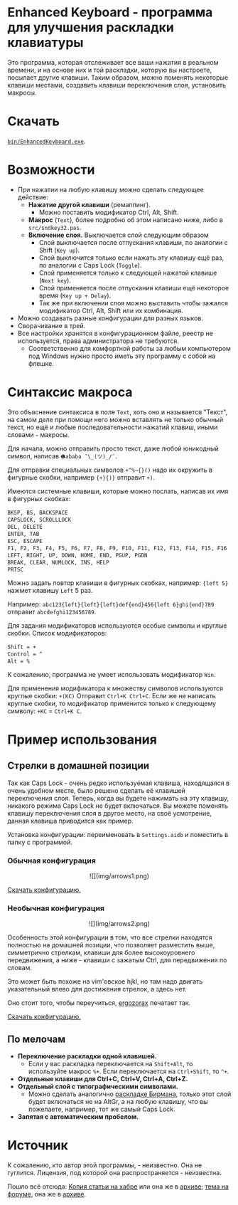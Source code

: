 # Enhanced Keyboard - программа для улучшения раскладки клавиатуры

Это программа, которая отслеживает все ваши нажатия в реальном времени, и на основе них и той раскладки, которую вы настроете, посылает другие клавиши. Таким образом, можно поменять некоторые клавиши местами, создавить клавиши переключения слоя, установить макросы.

# Скачать

[`bin/EnhancedKeyboard.exe`](https://github.com/klavarog/enhanced-keyboard/raw/master/bin/EnhancedKeyboard.exe).

# Возможности

* При нажатии на любую клавишу можно сделать следующее действие:
	* **Нажатие другой клавиши** (ремаппинг).
		* Можно поставить модификатор Ctrl, Alt, Shift.
	* **Макрос** (`Text`), более подробно об этом написано ниже, либо в `src/sndkey32.pas`.
	* **Включение слоя.** Выключается слой следующим образом
		* Слой выключается после отпускания клавиши, по аналогии с Shift (`Key up`).
		* Слой выключится только если нажать эту клавишу ещё раз, по аналогии с Caps Lock (`Toggle`).
		* Слой применяется только к следующей нажатой клавише (`Next key`).
		* Слой применяется после отпускания клавиши ещё некоторое время (`Key up + Delay`).
		* Так же при включении слоя можно выставить чтобы зажался модификатор Ctrl, Alt, Shift или их комбинация.
* Можно создавать разные конфигурации для разных языков.
* Сворачивание в трей.
* Все настройки хранятся в конфигурационном файле, реестр не используется, права администратора не требуются.
	* Соответственно для комфортной работы за любым компьютером под Windows нужно просто иметь эту программу с собой на флешке.

# Синтаксис макроса

Это объяснение синтаксиса в поле `Text`, хоть оно и называется "Текст", на самом деле при помощи него можно вставлять не только обычный текст, но ещё и любые последовательности нажатий клавиш, иными словами - макросы.

Для начала, можно отправить просто текст, даже любой юникодный символ, написав `❶ababa ¯\_(ツ)_/¯`.

Для отправки специальных символов `+^%~{}()` надо их окружить в фигурные скобки, например `{+}{)}` отправит `+)`.

Имеются системные клавиши, которые можно послать, написав их имя в фигурных скобках:

```
BKSP, BS, BACKSPACE
CAPSLOCK, SCROLLLOCK
DEL, DELETE
ENTER, TAB
ESC, ESCAPE
F1, F2, F3, F4, F5, F6, F7, F8, F9, F10, F11, F12, F13, F14, F15, F16
LEFT, RIGHT, UP, DOWN, HOME, END, PGUP, PGDN
BREAK, CLEAR, NUMLOCK, INS, HELP
PRTSC
```

Можно задать повтор клавиши в фигурных скобках, например: `{left 5}` нажмет клавишу `Left` 5 раз.

Например: `abc123{left}{left}{left}def{end}456{left 6}ghi{end}789` отправит `abcdefghi123456789`.

Для задания модификаторов используются особые символы и круглые скобки. Список модификаторов:

```
Shift = +
Control = ^
Alt = %
```

К сожалению, программа не умеет использовать модификатор `Win`.

Для применения модификатора к множеству символов используются круглые скобки: `+(KC)` Отправит `Ctrl+K Ctrl+C`. Если же не написать круглые скобки, то модификатор применится только к следующему символу: `+KC` = `Ctrl+K C`.

# Пример использования

## Стрелки в домашней позиции

Так как Caps Lock - очень редко используемая клавиша, находящаяся в очень удобном месте, было решено сделать её клавишей переключения слоя. Теперь, когда вы будете нажимать на эту клавишу, никакого режима Caps Lock не будет включаться. Вы можете поменять клавишу переключения слоя в другое место, на своё усмотрение, данная клавиша приводится как пример.

Установка конфигурации: переименовать в `Settings.aidb` и поместить в папку с программой.

### Обычная конфигурация

<center>
![](img/arrows1.png)
</center>

[Скачать конфигурацию.](https://github.com/klavarog/enhanced-keyboard/raw/master/config/arrows1.aidb)

### Необычная конфигурация

<center>
![](img/arrows2.png)
</center>

Особенность этой конфигурации в том, что все стрелки находятся полностью на домашней позиции, что позволяет разместить выше, симметрично стрелкам, клавиши для более высокоуровнего передвижения, а ниже - клавиши с зажатым Ctrl, для передвижения по словам.

Это может быть похоже на vim'овское hjkl, но там надо двигать указательный влево для достижения стрелок, а здесь нет.

Оно стоит того, чтобы переучиться, [ergozorax](http://klavogonki.ru/u/#/517589/) печатает так.

[Скачать конфигурацию.](https://github.com/klavarog/enhanced-keyboard/raw/master/config/arrows2.aidb)

## По мелочам

* **Переключение раскладки одной клавишей.**
	* Если у вас раскладка переключается на `Shift+Alt`, то используйте макрос `%+`. Если переключается на `Ctrl+Shift`, то `^+`.
* **Отдельные клавиши для Ctrl+C, Ctrl+V, Ctrl+A, Ctrl+Z.**
* **Отдельный слой с типографическими символами.**
	* Можно сделать аналогично [раскладке Бирмана](https://ilyabirman.ru/projects/typography-layout/), только этот слой будет включаться не на AltGr, а на любую клавишу, что вы пожелаете, например, тот же самый Caps Lock.
* **Запятая с автоматическим пробелом.**

# Источник

К сожалению, кто автор этой программы, - неизвестно. Она не гуглится. Лицензия, под которой она распространяется - неизвестна.

Пошло всё отсюда: [Копия статьи на хабре](http://www.itshop.ru/Rasshiryaem-funktsionalnost-klaviatury/l9i31089) или она же в [архиве](https://web.archive.org/web/20170904124608/http://www.itshop.ru/Rasshiryaem-funktsionalnost-klaviatury/l9i31089); [тема на форуме](http://sharaga.org/index.php?showtopic=3810), она же в [архиве](https://web.archive.org/save/http://sharaga.org/index.php?showtopic=3810).